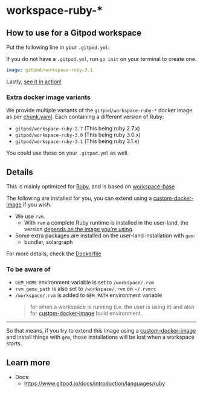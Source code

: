 # workspace-ruby-*

## How to use for a Gitpod workspace

Put the following line in your `.gitpod.yml`:

If you do not have a `.gitpod.yml`, run `gp init` on your terminal to create one.

```yaml
image: gitpod/workspace-ruby-3.1
```

Lastly, [see it in action!](https://www.gitpod.io/docs/introduction/learn-gitpod/gitpod-yaml#see-it-in-action)

### Extra docker image variants

We provide multiple variants of the `gitpod/workspace-ruby-*` docker image as per [chunk.yaml](./chunk.yaml). Each containing a different version of Ruby:

- `gitpod/workspace-ruby-2.7` (This being ruby 2.7.x)
- `gitpod/workspace-ruby-3.0` (This being ruby 3.0.x)
- `gitpod/workspace-ruby-3.1` (This being ruby 3.1.x)

You could use these on your `.gitpod.yml` as well.

## Details

This is mainly optimized for [Ruby](https://www.ruby-lang.org/en/), and is based on [workspace-base](../../base/)

The following are installed for you, you can extend using a [custom-docker-image](https://www.gitpod.io/docs/configure/workspaces/workspace-image#configure-a-custom-dockerfile) if you wish.

- We use `rvm`.
    - With `rvm` a complete Ruby runtime is installed in the user-land, the version [depends on the image you're using](#extra-docker-image-variants).
- Some extra packages are installed on the user-land installation with `gem`:
    - bundler, solargraph

For more details, check the [Dockerfile](./Dockerfile)

### To be aware of

- `GEM_HOME` environment variable is set to `/workspace/.rvm`
- `rvm_gems_path` is also set to `/workspace/.rvm` on `~/.rvmrc`
- `/workspace/.rvm` is added to `GEM_PATH` environment variable
  > for when a workspace is running (i.e. the user is using it) and also for [custom-docker-image](https://www.gitpod.io/docs/configure/workspaces/workspace-image#configure-a-custom-dockerfile) build environment.

---

So that means, if you try to extend this image using a [custom-docker-image](https://www.gitpod.io/docs/configure/workspaces/workspace-image#configure-a-custom-dockerfile) and install things with `gem`, those installations will be lost when a workspace starts.

## Learn more

- Docs:
    - https://www.gitpod.io/docs/introduction/languages/ruby
